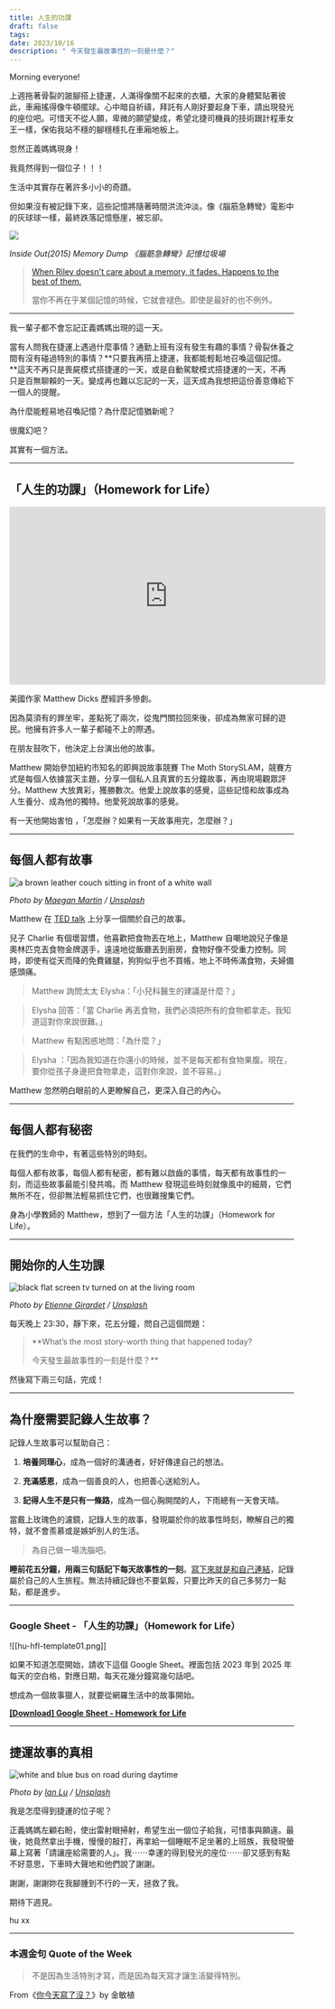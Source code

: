 ```yaml
---
title: 人生的功課
draft: false
tags: 
date: 2023/10/16
description: " 今天發生最故事性的一刻是什麼？"
---
```

Morning everyone!

上週拖著骨裂的跛腳搭上捷運，人滿得像關不起來的衣櫃，大家的身體緊貼著彼此，車廂搖得像牛頓擺球。心中暗自祈禱，拜託有人剛好要起身下車，請出現發光的座位吧。可惜天不從人願，卑微的願望變成，希望北捷司機員的技術跟計程車女王一樣，保佑我站不穩的腳穩穩扎在車廂地板上。

忽然正義媽媽現身！

我竟然得到一個位子！！！

生活中其實存在著許多小小的奇蹟。

但如果沒有被記錄下來，這些記憶將隨著時間洪流沖淡。像《腦筋急轉彎》電影中的灰球球一樣，最終跌落記憶懸崖，被忘卻。

![](https://media.tenor.com/Z7Njn5vibDgAAAAC/bing-bong-inside-out.gif)

*Inside Out(2015) Memory Dump 《腦筋急轉彎》記憶垃圾場*

> [When Riley doesn't care about a memory, it fades. Happens to the best of them.](https://youtu.be/uqsZFuZxNB4?feature=shared&t=40&ref=chinghannhu.com)  
>   
> 當你不再在乎某個記憶的時候，它就會褪色。即使是最好的也不例外。

---

我一輩子都不會忘記正義媽媽出現的這一天。

當有人問我在捷運上遇過什麼事情？通勤上班有沒有發生有趣的事情？骨裂休養之間有沒有碰過特別的事情？**只要我再搭上捷運，我都能輕鬆地召喚這個記憶。**這天不再只是喪屍模式搭捷運的一天，或是自動駕駛模式搭捷運的一天，不再只是百無聊賴的一天。變成再也難以忘記的一天，這天成為我想把這份善意傳給下一個人的提醒。

為什麼能輕易地召喚記憶？為什麼記憶猶新呢？

很魔幻吧？

其實有一個方法。

---

## 「人生的功課」（Homework for Life）

<iframe width="560" height="315" src="https://www.youtube.com/embed/x7p329Z8MD0?si=IvrkQjvK4ZBvEJbu" title="YouTube video player" frameborder="0" allow="accelerometer; autoplay; clipboard-write; encrypted-media; gyroscope; picture-in-picture; web-share" referrerpolicy="strict-origin-when-cross-origin" allowfullscreen></iframe>

美國作家 Matthew Dicks 歷經許多慘劇。

因為莫須有的罪坐牢，差點死了兩次，從鬼門關拉回來後，卻成為無家可歸的遊民。他擁有許多人一輩子都碰不上的際遇。

在朋友鼓吹下，他決定上台演出他的故事。

Matthew 開始參加紐約市知名的即興說故事競賽 The Moth StorySLAM，競賽方式是每個人依據當天主題，分享一個私人且真實的五分鐘故事，再由現場觀眾評分。Matthew 大放異彩，獲勝數次。他愛上說故事的感覺，這些記憶和故事成為人生養分、成為他的獨特。他愛死說故事的感覺。

有一天他開始害怕 ，「怎麼辦？如果有一天故事用完，怎麼辦？」

---

## **每個人都有故事**

![a brown leather couch sitting in front of a white wall](https://chinghannhu.ghost.io/content/images/2023/10/photo-1642715614665-8e5534e7e427.jpeg)

*Photo by [Maegan Martin](https://unsplash.com/@maeganmartin?ref=chinghannhu.com) / [Unsplash](https://unsplash.com/?utm_source=ghost&utm_medium=referral&utm_campaign=api-credit)*

Matthew 在 [TED talk](https://www.youtube.com/watch?v=x7p329Z8MD0&ref=chinghannhu.com) 上分享一個關於自己的故事。

兒子 Charlie 有個壞習慣，他喜歡把食物丟在地上，Matthew 自嘲地說兒子像是奧林匹克丟食物金牌選手，遠遠地從飯廳丟到廚房，食物好像不受重力控制。同時，即使有從天而降的免費雞腿，狗狗似乎也不買帳，地上不時佈滿食物，夫婦備感頭痛。

> Matthew 詢問太太 Elysha：「小兒科醫生的建議是什麼？」

> Elysha 回答：「當 Charlie 再丟食物，我們必須把所有的食物都拿走。我知道這對你來說很難。」

> Matthew 有點困惑地問：「為什麼？」

> Elysha ：「因為我知道在你還小的時候，並不是每天都有食物果腹。現在，要你從孩子身邊把食物拿走，這對你來說，並不容易。」

Matthew 忽然明白眼前的人更瞭解自己，更深入自己的內心。

---

## **每個人都有秘密**

在我們的生命中，有著這些特別的時刻。

每個人都有故事，每個人都有秘密，都有難以啟齒的事情，每天都有故事性的一刻，而這些故事最能引發共鳴。而 Matthew 發現這些時刻就像風中的細屑，它們無所不在，但卻無法輕易抓住它們，也很難搜集它們。

身為小學教師的 Matthew，想到了一個方法「人生的功課」（Homework for Life）。

---

## **開始你的人生功課**

![black flat screen tv turned on at the living room](https://images.unsplash.com/photo-1617575521317-d2974f3b56d2?crop=entropy&cs=tinysrgb&fit=max&fm=jpg&ixid=M3wxMTc3M3wwfDF8c2VhcmNofDV8fHdyaXRlJTIwc3Rvcnl8ZW58MHx8fHwxNjk3MzY0MTcxfDA&ixlib=rb-4.0.3&q=80&w=2000)

*Photo by [Etienne Girardet](https://unsplash.com/@etiennegirardet?ref=chinghannhu.com) / [Unsplash](https://unsplash.com/?utm_source=ghost&utm_medium=referral&utm_campaign=api-credit)*

每天晚上 23:30，靜下來，花五分鐘，問自己這個問題：

> **What’s the most story-worth thing that happened today?  
>   
> 今天發生最故事性的一刻是什麼？**

然後寫下兩三句話，完成！

---

## **為什麼需要記錄人生故事？**

記錄人生故事可以幫助自己：

1. **培養同理心**，成為一個好的溝通者，好好傳達自己的想法。
    

1. **充滿感恩**，成為一個善良的人，也把善心送給別人。
    

1. **記得人生不是只有一條路**，成為一個心胸開闊的人，下雨總有一天會天晴。
    

當戴上玫瑰色的濾鏡，記錄人生的故事，發現屬於你的故事性時刻，瞭解自己的獨特，就不會羨慕或是嫉妒別人的生活。

> 為自己做一場洗腦吧。

**睡前花五分鐘，用兩三句話記下每天故事性的一刻**。[寫下來就是和自己連結](https://www.chinghannhu.com/write-to-connect-with-myself/)，記錄屬於自己的人生旅程。無法持續記錄也不要氣餒，只要比昨天的自己多努力一點點，都是進步。

---

### **Google Sheet - 「人生的功課」（Homework for Life）**

![[hu-hfl-template01.png]]

如果不知道怎麼開始，請收下這個 Google Sheet。裡面包括 2023 年到 2025 年每天的空白格，對應日期，每天花幾分鐘寫幾句話吧。

想成為一個故事獵人，就要從網羅生活中的故事開始。

**[[Download] Google Sheet - Homework for Life](https://docs.google.com/spreadsheets/d/1zHeder4ZRTMGIqWHE9PSisBmgEeyYiCxqdH0qcFiAj0/edit?usp=sharing&ref=chinghannhu.com)**

---

## **捷運故事的真相**

![white and blue bus on road during daytime](https://chinghannhu.ghost.io/content/images/2023/10/photo-1616595286596-f0b561c76bc5.jpeg)

*Photo by [Ian Lu](https://unsplash.com/@ianlu?ref=chinghannhu.com) / [Unsplash](https://unsplash.com/?utm_source=ghost&utm_medium=referral&utm_campaign=api-credit)*

我是怎麼得到捷運的位子呢？

正義媽媽左顧右盼，使出雷射眼掃射，希望生出一個位子給我，可惜事與願違。最後，她竟然拿出手機，慢慢的敲打，再拿給一個睡眠不足坐著的上班族，我發現螢幕上寫著「請讓座給需要的人」。我⋯⋯幸運的得到發光的座位⋯⋯卻又感到有點不好意思，下車時大聲地和他們說了謝謝。

謝謝，謝謝妳在我腳腫到不行的一天，拯救了我。

期待下週見。

hu xx

---

### **本週金句 Quote of the Week**

> 不是因為生活特別才寫，而是因為每天寫才讓生活變得特別。

From《[你今天寫了沒？](https://book.tpml.edu.tw/bookDetail/571077?qs=%7B%5Eurl3%2C%2Fsearch4%2Cquery%5E%3A%7B%5E%2Cs23%2CFullText4%2C%2Cs13%2C%E4%BD%A0%E4%BB%8A%E5%A4%A9%E5%AF%AB%E4%BA%86%E6%B2%92%5E%7D%7D&ref=chinghannhu.com)》by 金敏植
